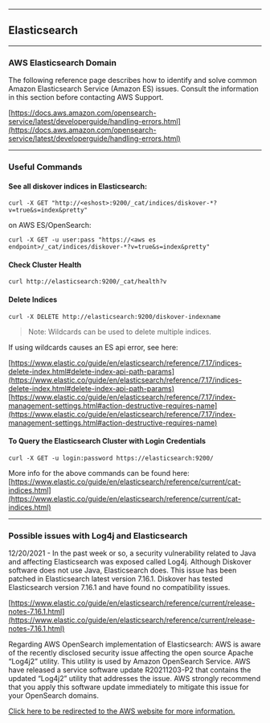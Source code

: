 ___
## Elasticsearch
___

### AWS Elasticsearch Domain

The following reference page describes how to identify and solve common Amazon Elasticsearch Service (Amazon ES) issues. Consult the information in this section before contacting AWS Support. 

[https://docs.aws.amazon.com/opensearch-service/latest/developerguide/handling-errors.html](https://docs.aws.amazon.com/opensearch-service/latest/developerguide/handling-errors.html)

___
### Useful Commands

#### See all diskover indices in Elasticsearch:

```
curl -X GET "http://<eshost>:9200/_cat/indices/diskover-*?v=true&s=index&pretty"
```

on AWS ES/OpenSearch:

```
curl -X GET -u user:pass "https://<aws es endpoint>/_cat/indices/diskover-*?v=true&s=index&pretty"
```

#### Check Cluster Health
```
curl http://elasticsearch:9200/_cat/health?v
```

#### Delete Indices
```
curl -X DELETE http://elasticsearch:9200/diskover-indexname
```
>Note: Wildcards can be used to delete multiple indices.

If using wildcards causes an ES api error, see here:

[https://www.elastic.co/guide/en/elasticsearch/reference/7.17/indices-delete-index.html#delete-index-api-path-params](https://www.elastic.co/guide/en/elasticsearch/reference/7.17/indices-delete-index.html#delete-index-api-path-params)
[https://www.elastic.co/guide/en/elasticsearch/reference/7.17/index-management-settings.html#action-destructive-requires-name](https://www.elastic.co/guide/en/elasticsearch/reference/7.17/index-management-settings.html#action-destructive-requires-name)


#### To Query the Elasticsearch Cluster with Login Credentials
```
curl -X GET -u login:password https://elasticsearch:9200/
```

More info for the above commands can be found here: [https://www.elastic.co/guide/en/elasticsearch/reference/current/cat-indices.html](https://www.elastic.co/guide/en/elasticsearch/reference/current/cat-indices.html)

___
### Possible issues with Log4j and Elasticsearch

12/20/2021 - In the past week or so, a security vulnerability related to Java and affecting Elasticsearch was exposed called Log4j. Although Diskover software does not use Java, Elasticsearch does. This issue has been patched in Elasticsearch latest version 7.16.1. Diskover has tested Elasticsearch version 7.16.1 and have found no compatibility issues.

[https://www.elastic.co/guide/en/elasticsearch/reference/current/release-notes-7.16.1.html](https://www.elastic.co/guide/en/elasticsearch/reference/current/release-notes-7.16.1.html)

Regarding AWS OpenSearch implementation of Elasticsearch: AWS is aware of the recently disclosed security issue affecting the open source Apache “Log4j2” utility. This utility is used by Amazon OpenSearch Service. AWS have released a service software update R20211203-P2 that contains the updated “Log4j2” utility that addresses the issue. AWS strongly recommend that you apply this software update immediately to mitigate this issue for your OpenSearch domains.

[Click here to be redirected to the AWS website for more information.](https://aws.amazon.com/security/security-bulletins/AWS-2021-006/)
